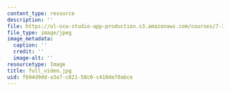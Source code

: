 ```yaml
---
content_type: resource
description: ''
file: https://ol-ocw-studio-app-production.s3.amazonaws.com/courses/7-341-the-microbiome-and-drug-delivery-cross-species-communication-in-health-and-disease-spring-2018/fb94d9dda3a7c82158c0c410de70abce_full_video.jpg
file_type: image/jpeg
image_metadata:
  caption: ''
  credit: ''
  image-alt: ''
resourcetype: Image
title: full_video.jpg
uid: fb94d9dd-a3a7-c821-58c0-c410de70abce
---
```

